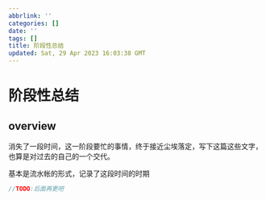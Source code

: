 ```yaml
---
abbrlink: ''
categories: []
date: ''
tags: []
title: 阶段性总结
updated: Sat, 29 Apr 2023 16:03:38 GMT
---
```

# 阶段性总结

## overview

消失了一段时间，这一阶段要忙的事情，终于接近尘埃落定，写下这篇这些文字，也算是对过去的自己的一个交代。

基本是流水帐的形式，记录了这段时间的时期

```java
//TODO:后面再更吧
```
